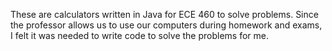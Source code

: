 These are calculators written in Java for ECE 460 to solve problems. Since the professor allows us to use our computers during homework and exams, I felt it was needed to write code to solve the problems for me.